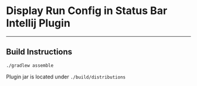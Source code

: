 # Display Run Config in Status Bar Intellij Plugin

---

## Build Instructions

```bash
./gradlew assemble
```

Plugin jar is located under `./build/distributions`
